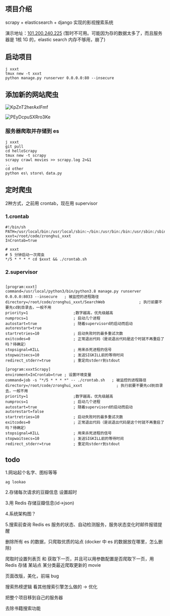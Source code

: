 



## 项目介绍

scrapy + elasticsearch + django 实现的影视搜索系统

演示地址：[101.200.240.225](http://101.200.240.225/search)  (暂时不可用。可能因为存的数据太多了，而且服务器是 1核 1G 的，elastic search 内存不够用，崩了)

## 启动项目

```shell
j xxxt
tmux new -t xxxt
python manage.py runserver 0.0.0.0:80 --insecure
```

## 添加新的网站爬虫

![KpZnT2herAxIFmf](https://i.loli.net/2020/05/05/KpZnT2herAxIFmf.png)



![PEyDcpuSXRro3Ke](https://i.loli.net/2020/05/05/PEyDcpuSXRro3Ke.png)



### 服务器爬取并存储到 es

```shell
j xxxt
git pull
cd helloScrapy
tmux new -t scrapy
scrapy crawl movies >> scrapy.log 2>&1
..
cd other
python es\ store\ data.py
```



## 定时爬虫

2种方式，之前用 crontab，现在用 supervisor

### 1.crontab

```
#!/bin/sh
PATH=/usr/local/bin:/usr/local/sbin:~/bin:/usr/bin:/bin:/usr/sbin:/sbin
xxxt=/root/code/zronghui_xxxt
InCrontab=true

# xxxt
# 5 分钟启动一次爬虫
*/5 * * * * cd $xxxt && ./crontab.sh
```

### 2.supervisor

```

[program:xxxt]
command=/usr/local/python3/bin/python3.8 manage.py runserver 0.0.0.0:8033 --insecure   ; 被监控的进程路径
directory=/root/code/zronghui_xxxt/SearchWeb               ; 执行前要不要先cd到目录去，一般不用
priority=1                    ;数字越高，优先级越高
numprocs=1                    ; 启动几个进程
autostart=true                ; 随着supervisord的启动而启动
autorestart=true
startretries=10               ; 启动失败时的最多重试次数
exitcodes=0                   ; 正常退出代码（是说退出代码是这个时就不再重启了吗？待确定）
stopsignal=KILL               ; 用来杀死进程的信号
stopwaitsecs=10               ; 发送SIGKILL前的等待时间
redirect_stderr=true          ; 重定向stderr到stdout

[program:xxxtScrapy]
enviroment=InCrontab=true ; 设置环境变量
command=job -s "*/5 * * * *" -- ./crontab.sh   ; 被监控的进程路径
directory=/root/code/zronghui_xxxt               ; 执行前要不要先cd到目录去，一般不用
priority=1                    ;数字越高，优先级越高
numprocs=1                    ; 启动几个进程
autostart=true                ; 随着supervisord的启动而启动
autorestart=false
startretries=10               ; 启动失败时的最多重试次数
exitcodes=0                   ; 正常退出代码（是说退出代码是这个时就不再重启了吗？待确定）
stopsignal=KILL               ; 用来杀死进程的信号
stopwaitsecs=10               ; 发送SIGKILL前的等待时间
redirect_stderr=true          ; 重定向stderr到stdout

```



## todo

1.网站起个名字、图标等等

```shell
ag lookao
```

2.存储每次请求的豆瓣信息 设置超时

3.用 Redis 存储豆瓣信息(id->json)

4.系统架构图？

5.搜索前查询 Redis es 服务的状态、自动检测服务，服务状态变化时邮件报错提醒



删除所有 es 的数据，只爬取优质的站点 (docker 中 es 的数据放在哪里，怎么删除)

爬取时设置列表页 和 获取下一页，并且可以用参数配置是否爬取下一页，用 Redis 存储 某站点 某分类最近爬取更新的 movie

页面改版，美化，前端 bug

搜索热榜逻辑  看其他搜索引擎怎么做的 -> 优化

把整个项目移到自己的服务器

去除书籍搜索功能

